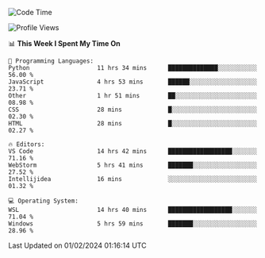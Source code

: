 <!--START_SECTION:waka-->
![Code Time](http://img.shields.io/badge/Code%20Time-552%20hrs%207%20mins-blue)

![Profile Views](http://img.shields.io/badge/Profile%20Views-2-blue)

📊 **This Week I Spent My Time On** 

```text
💬 Programming Languages: 
Python                   11 hrs 34 mins      ██████████████░░░░░░░░░░░   56.00 % 
JavaScript               4 hrs 53 mins       ██████░░░░░░░░░░░░░░░░░░░   23.71 % 
Other                    1 hr 51 mins        ██░░░░░░░░░░░░░░░░░░░░░░░   08.98 % 
CSS                      28 mins             █░░░░░░░░░░░░░░░░░░░░░░░░   02.30 % 
HTML                     28 mins             █░░░░░░░░░░░░░░░░░░░░░░░░   02.27 % 

🔥 Editors: 
VS Code                  14 hrs 42 mins      ██████████████████░░░░░░░   71.16 % 
WebStorm                 5 hrs 41 mins       ███████░░░░░░░░░░░░░░░░░░   27.52 % 
Intellijidea             16 mins             ░░░░░░░░░░░░░░░░░░░░░░░░░   01.32 % 

💻 Operating System: 
WSL                      14 hrs 40 mins      ██████████████████░░░░░░░   71.04 % 
Windows                  5 hrs 59 mins       ███████░░░░░░░░░░░░░░░░░░   28.96 % 
```


 Last Updated on 01/02/2024 01:16:14 UTC
<!--END_SECTION:waka-->
